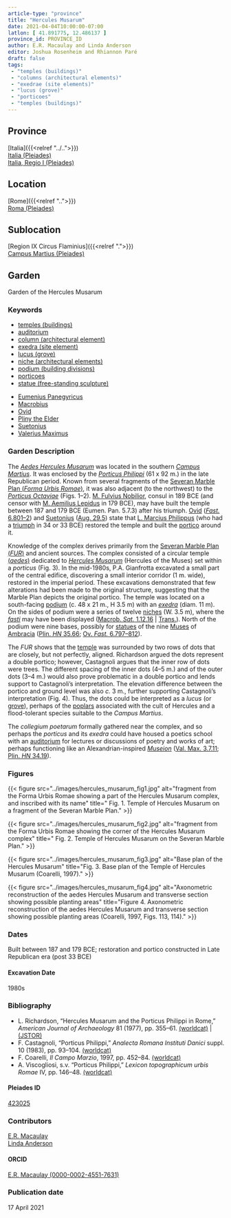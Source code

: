 ```yaml
---
article-type: "province"
title: "Hercules Musarum"
date: 2021-04-04T10:00:00-07:00
latlon: [ 41.891775, 12.486137 ]
province_id: PROVINCE_ID
author: E.R. Macaulay and Linda Anderson
editor: Joshua Rosenheim and Rhiannon Paré
draft: false
tags:
 - "temples (buildings)"
 - "columns (architectural elements)"
 - "exedrae (site elements)"
 - "lucus (grove)"
 - "porticoes"
 - "temples (buildings)"
---
```


## Province

[Italia]({{<relref "../..">}}) \
[Italia (Pleiades)](https://pleiades.stoa.org/places/1052) \
[Italia, Regio I (Pleiades)](https://pleiades.stoa.org/places/441075550)
<!-- -->
## Location

[Rome]({{<relref "..">}}) \
[Roma (Pleiades)](https://pleiades.stoa.org/places/423025)
<!-- -->
## Sublocation

[Region IX Circus Flaminius]({{<relref ".">}}) \
[Campus Martius (Pleiades)](https://pleiades.stoa.org/places/422863)
<!-- -->
<!-- -->
<!-- -->
## Garden

Garden of the Hercules Musarum
<!-- -->
### Keywords
<!-- -->
- [temples (buildings)](http://vocab.getty.edu/page/aat/300007595)
- [auditorium](http://vocab.getty.edu/page/aat/300004394)
- [column (architectural element)](http://vocab.getty.edu/page/aat/300001571)
- [exedra (site element)](http://vocab.getty.edu/page/aat/300081589)
- [lucus (grove)](http://vocab.getty.edu/page/aat/300008884)
- [niche (architectural elements)](http://vocab.getty.edu/page/aat/300002704)
- [podium (building divisions)](http://vocab.getty.edu/page/aat/300000976)
- [porticoes](http://vocab.getty.edu/page/aat/300004145)
- [statue (free-standing sculpture)](http://vocab.getty.edu/page/aat/300047600)
<!-- -->
- [Eumenius Panegyricus](http://catalog.perseus.org/cite-collections/authors/urn:cite:perseus:author.592)
- [Macrobius](https://catalog.perseus.org/catalog/urn:cite:perseus:author.872)
- [Ovid](http://catalog.perseus.org/cite-collections/authors/urn:cite:perseus:author.1018)
- [Pliny the Elder](http://catalog.perseus.org/cite-collections/authors/urn:cite:perseus:author.1141)
- [Suetonius](http://catalog.perseus.org/cite-collections/authors/urn:cite:perseus:author.1340)
- [Valerius Maximus](http://catalog.perseus.org/cite-collections/authors/urn:cite:perseus:author.1448)
<!-- -->
<!-- --><!-- -->
### Garden Description
<!-- -->
The [*Aedes Hercules Musarum*](http://archive1.village.virginia.edu/spw4s/RomanForum/GoogleEarth/AK_GE/AK_HTML/TS-031.html) was located in the southern [*Campus Martius*](https://en.wikipedia.org/wiki/Campus_Martius). It was enclosed by the [*Porticus Philippi*](https://www.digitalaugustanrome.org/records/porticus-phillippi) (61 x 92 m.) in the late Republican period. Known from several fragments of the [Severan Marble Plan (*Forma Urbis Romae*)](https://en.wikipedia.org/wiki/Forma_Urbis_Romae), it was also adjacent (to the northwest) to the [*Porticus Octaviae*](https://www.digitalaugustanrome.org/records/porticus-octaviae) (Figs. 1–2). [M. Fulvius Nobilior](https://en.wikipedia.org/wiki/Marcus_Fulvius_Nobilior_(consul_189_BC)), consul in 189 BCE (and censor with [M. Aemilius Lepidus](https://www.britannica.com/biography/Marcus-Aemilius-Lepidus-Roman-statesman-died-152-BC) in 179 BCE), may have built the temple between 187 and 179 BCE (Eumen. Pan. 5.7.3) after his triumph. [Ovid](https://en.wikipedia.org/wiki/Ovid) ([*Fast.* 6.801–2](http://data.perseus.org/citations/urn:cts:latinLit:phi0959.phi007.perseus-lat1:6)) and [Suetonius](https://en.wikipedia.org/wiki/Suetonius) ([Aug. 29.5](http://data.perseus.org/citations/urn:cts:latinLit:phi1348.abo012.perseus-lat1:29.5)) state that [L. Marcius Philippus](https://en.wikipedia.org/wiki/Lucius_Marcius_Philippus_(consul_38_BC)) (who had a [triumph](https://en.wikipedia.org/wiki/Roman_triumph) in 34 or 33 BCE) restored the temple and built the [portico](http://vocab.getty.edu/page/aat/300004145) around it.

Knowledge of the complex derives primarily from the [Severan Marble Plan (*FUR*)](https://formaurbis.stanford.edu/index.php?field0=all&search0=HERCULES&op0=and&field1=all&search1=) and ancient sources. The complex consisted of a circular temple [(*aedes*)](http://www.getty.edu/vow/AATFullDisplay?find=&logic=AND&note=&subjectid=300007560)  dedicated to [*Hercules Musarum*](https://en.wikipedia.org/wiki/Hercules) (Hercules of the Muses) set within a *porticus* (Fig. 3). In the mid-1980s, P.A. Gianfrotta excavated a small part of the central edifice, discovering a small interior corridor (1 m. wide), restored in the imperial period. These excavations demonstrated that few alterations had been made to the original structure, suggesting that the Marble Plan depicts the original portico. The temple was located on a south-facing [podium](http://vocab.getty.edu/page/aat/300000976) (c. 48 x 21 m., H 3.5 m) with an [*exedra*](http://vocab.getty.edu/page/aat/300081589) (diam. 11 m). On the sides of podium were a series of twelve [niches](http://vocab.getty.edu/page/aat/300002704) (W. 3.5 m), where the [*fasti*](https://www.britannica.com/topic/fasti-Roman-calendar) may have been displayed ([Macrob. *Sat.* 1.12.16](https://penelope.uchicago.edu/Thayer/L/Roman/Texts/Macrobius/Saturnalia/1*.html) | [Trans.](https://penelope.uchicago.edu/Thayer/L/Roman/Texts/Macrobius/Saturnalia/1*.html)). North of the podium were nine bases, possibly for [statues](http://vocab.getty.edu/page/aat/300047600) of the nine [Muses](https://en.wikipedia.org/wiki/Muses) of [Ambracia](https://pleiades.stoa.org/places/530794) ([Plin. *HN* 35.66](http://data.perseus.org/citations/urn:cts:latinLit:phi0978.phi001.perseus-lat1:35.66); [Ov. *Fast.* 6.797–812](http://data.perseus.org/citations/urn:cts:latinLit:phi0959.phi007.perseus-lat1:6)).  

The *FUR* shows that the [temple]((http://vocab.getty.edu/page/aat/300007595)) was surrounded by two rows of dots that are closely, but not perfectly, aligned. Richardson argued the dots represent a double portico; however, Castagnoli argues that the inner row of dots were trees. The different spacing of the inner dots (4–5 m.) and of the outer dots (3–4 m.) would also prove problematic in a double portico and lends support to Castagnoli’s interpretation. The elevation difference between the portico and ground level was also *c.* 3 m., further supporting Castagnoli’s interpretation (Fig. 4). Thus, the dots could be interpreted as a *lucus* (or [grove](http://vocab.getty.edu/page/aat/300008884)), perhaps of the [poplars](https://en.wikipedia.org/wiki/Populus_alba) associated with the cult of Hercules and a flood-tolerant species suitable to the *Campus Martius*.

The *collegium poetarum* formally gathered near the complex, and so perhaps the *porticus* and its *exedra* could have housed a poetics school with an [auditorium](http://vocab.getty.edu/page/aat/300004394) for lectures or discussions of poetry and works of art; perhaps functioning like an Alexandrian-inspired [*Museion*](https://en.wikipedia.org/wiki/Musaeum) ([Val. Max. 3.7.11](http://data.perseus.org/citations/urn:cts:latinLit:phi1038.phi001.perseus-lat1:3.7.11); [Plin. *HN* 34.19](http://data.perseus.org/citations/urn:cts:latinLit:phi0978.phi001.perseus-lat1:34.19)).
<!-- -->
### Figures
<!-- -->
{{< figure src="../images/hercules_musarum_fig1.jpg" alt="fragment from the Forma Urbis Romae showing a part of the Hercules Musarum complex, and inscribed with its name" title=" Fig. 1. Temple of Hercules Musarum on a fragment of the Severan Marble Plan." >}}
<!-- -->
{{< figure src="../images/hercules_musarum_fig2.jpg" alt="fragment from the Forma Urbis Romae showing the corner of the Hercules Musarum complex" title=" Fig. 2. Temple of Hercules Musarum on the Severan Marble Plan." >}}
<!-- -->
{{< figure src="../images/hercules_musarum_fig3.jpg" alt="Base plan of the Hercules Musarum" title="Fig. 3. Base plan of the Temple of Hercules Musarum (Coarelli, 1997)." >}}
<!-- -->
{{< figure src="../images/hercules_musarum_fig4.jpg" alt="Axonometric reconstruction of the aedes Hercules Musarum and transverse section showing possible planting areas" title="Figure 4. Axonometric reconstruction of the aedes Hercules Musarum and transverse section showing possible planting areas (Coarelli, 1997, Figs. 113, 114)." >}}
<!-- -->
### Dates

Built between 187 and 179 BCE; restoration and portico constructed in Late Republican era (post 33 BCE)
<!-- -->
#### Excavation Date

1980s
<!-- -->
### Bibliography
<!-- -->
* L. Richardson, “Hercules Musarum and the Porticus Philippi in Rome,” *American Journal of Archaeology* 81 (1977), pp. 355–61. [(worldcat)](http://www.worldcat.org/oclc/915926883) | [(JSTOR)](https://www.jstor.org/stable/503009)
* F. Castagnoli, “Porticus Philippi,” *Analecta Romana Instituti Danici* suppl. 10 (1983), pp. 93–104. [(worldcat)](http://www.worldcat.org/oclc/1708903)
* F. Coarelli, *Il Campo Marzio*, 1997, pp. 452–84. [(worldcat)](http://www.worldcat.org/oclc/906743621)
* A. Viscogliosi, s.v. “Porticus Philippi,” *Lexicon topographicum urbis Romae* IV, pp. 146–48. [(worldcat)](http://www.worldcat.org/oclc/772398569)
<!-- -->
#### Pleiades ID

[423025](https://pleiades.stoa.org/places/423025)
<!-- Pleiades resource for Location (Rome), not for the individual garden -->
<!-- -->
### Contributors

[E.R. Macaulay](https://emacaulaylewis.com)\
[Linda Anderson](#)<!--website for Linda Anderson?-->
<!-- -->
#### ORCID

[E.R. Macaulay (0000-0002-4551-7631)](https://orcid.org/0000-0002-4551-7631)
<!--ORCID for Linda Anderson-->

### Publication date
<!-- -->
17 April 2021
